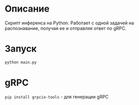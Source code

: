 # Описание

Скрипт инференса на Python. Работает с одной задачей на распознавание, получая ее и отправляя ответ по gRPC.

# Запуск

```bash
python main.py
```

# gRPC

`pip install grpcio-tools` - для генерации gRPC